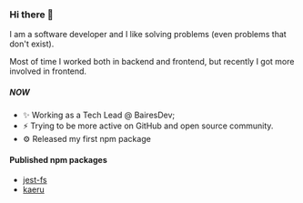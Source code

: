 ### Hi there 👋

I am a software developer and I like solving problems (even problems that don't exist).

Most of time I worked both in backend and frontend, but recently I got more involved in frontend.

##### NOW

- ✨ Working as a Tech Lead @ BairesDev;
- ⚡️ Trying to be more active on GitHub and open source community.
- ⚙️ Released my first npm package

#### Published npm packages

- [jest-fs](https://www.npmjs.com/package/jest-fs)
- [kaeru](https://www.npmjs.com/package/kaeru)
